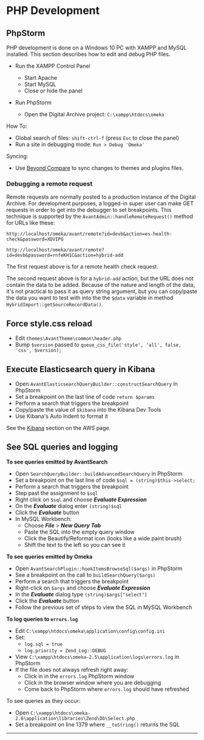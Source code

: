 # PHP Development

## PhpStorm
PHP development is done on a Windows 10 PC with XAMPP and MySQL installed. This section describes how to edit and debug PHP files.

-   Run the XAMPP Control Panel
    - Start Apache
    - Start MySQL
    - Close or hide the panel

-   Run PhpStorm
    - Open the Digital Archive project: `C:\xampp\htdocs\omeka`

How To:

- Global search of files: `shift-ctrl-f` (press `Esc` to close the panel)
- Run a site in debugging mode: `Run > Debug 'Omeka'`

Syncing:

-   Use [Beyond Compare](/technology/install-digital-archive/#beyond-compare) to sync changes to themes and plugins files.

### Debugging a remote request

Remote requests are normally posted to a production instance of the Digital Archive. For development purposes, a logged-in super user can make GET requests in order to get into the debugger to set breakpoints. This technique is supported by the `AvantAdmin::handleRemoteRequest()` method for URLs like these:

``` text
http://localhost/omeka/avant/remote?id=devb&action=es-health-check&password=XDVIPG
```

``` text
http://localhost/omeka/avant/remote?id=devb&password=rnfeKH1C&action=hybrid-add
```
The first request above is for a remote health check request.

The second request above is for a `hybrid-add` action, but the URL does not contain the data to be added. Because of the nature and length of the data, it's not practical to pass it as query string argument, but you can copy/paste the data you want to test with into the the `$data` variable in method `HybridImport::getSourceRecordData()`.

## Force style.css reload

-   Edit `themes\AvantTheme\common\header.php`
-   Bump `$version` passed to `queue_css_file('style', 'all', false, 'css', $version);`

## Execute Elasticsearch query in Kibana

-   Open `AvantElasticsearchQueryBuilder::constructSearchQuery` in PhpStorm
-   Set a breakpoint on the last line of code `return $params`
-   Perform a search that triggers the breakpoint
-   Copy/paste the value of `$kibana` into the Kibana Dev Tools
-   Use Kibana's Auto Indent to format it

See the [Kibana](/technology/aws/#kibana) section on the AWS page.

## See SQL queries and logging

**To see queries emitted by AvantSearch**

-   Open `SearchQueryBuilder::buildAdvancedSearchQuery` in PhpStorm
-   Set a breakpoint on the last line of code `$sql = (string)$this->select;`
-   Perform a search that triggers the breakpoint
-   Step past the assignment to `$sql`
-   Right click on `$sql` and choose **_Evaluate Expression_**
-   On the **_Evaluate_** dialog enter `(string)$sql`
-   Click the **_Evaluate_** button
-   In MySQL Workbench:
    -   Choose **_File_** > **_New Query Tab_**
    -   Paste the SQL into the empty query window
    -	Click the Beautify/Reformat icon (looks like a wide paint brush)
    -   Shift the text to the left so you can see it

**To see queries emitted by Omeka**

-   Open `AvantSearchPlugin::hookItemsBrowseSql($args)` in PhpStorm
-   See a breakpoint on the call to `buildSearchQuery($args)`
-   Perform a search that triggers the breakpoint
-   Right-click on `$args` and choose **_Evaluate Expression_**
-   In the **_Evaluate_** dialog type `(string)$args["select"]`
-   Click the **_Evaluate_** button
-   Follow the previous set of steps to view the SQL in MySQL Workbench

**To log queries to `errors.log`**

-   Edit `C:\xampp\htdocs\omeka\application\config\config.ini`
-   Set:
    -   `log.sql = true`
    -   `log.priority = Zend_Log::DEBUG`
-	View `C:\xampp\htdocs\omeka-2.5\application\logs\errors.log` in PhpStorm
-   If the file does not always refresh right away:
    -   Click in in the `errors.log` PhpStorm window
    -   Click in the browser window where you are debugging
    -   Come back to PhpStorm where `errors.log` should have refreshed

To see queries as they occur:

-   Open `C:\xampp\htdocs\omeka-2.6\application\libraries\Zend\Db\Select.php`
-   Set a breakpoint on line 1379 where `__toString()` returns the SQL


---
